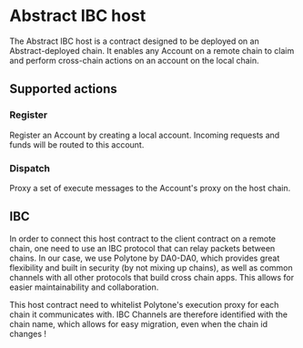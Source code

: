 # Abstract IBC host

The Abstract IBC host is a contract designed to be deployed on an Abstract-deployed chain. It enables any Account on a remote chain to claim and perform cross-chain actions on an account on the local chain.

## Supported actions

### Register

Register an Account by creating a local account. Incoming requests and funds will be routed to this account.

### Dispatch

Proxy a set of execute messages to the Account's proxy on the host chain.

## IBC

In order to connect this host contract to the client contract on a remote chain, one need to use an IBC protocol that can relay packets between chains. In our case, we use Polytone by DA0-DA0, which provides great flexibility and built in security (by not mixing up chains), as well as common channels with all other protocols that build cross chain apps. This allows for easier maintainability and collaboration. 

This host contract need to whitelist Polytone's execution proxy for each chain it communicates with. IBC Channels are therefore identified with the chain name, which allows for easy migration, even when the chain id changes !